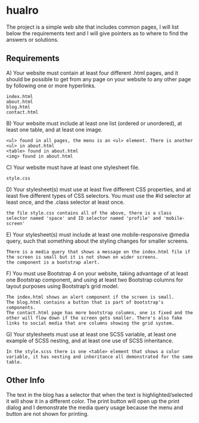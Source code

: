 # hualro
The project is a simple web site that includes common pages, I will list below the requirements text and I will give pointers as to where to find the answers or solutions.
## Requirements
A) Your website must contain at least four different .html pages, and it should be possible to get from any page on your website to any other page by following one or more hyperlinks.
```
index.html
about.html
blog.html
contact.html
```
B) Your website must include at least one list (ordered or unordered), at least one table, and at least one image.
```
<ul> found in all pages, the menu is an <ul> element. There is another <ul> in about.html
<table> found in about.html
<img> found in about.html
```
C) Your website must have at least one stylesheet file.
```
style.css
```
D) Your stylesheet(s) must use at least five different CSS properties, and at least five different types of CSS selectors. You must use the #id selector at least once, and the .class selector at least once.
```
the file style.css contains all of the above, there is a class selector named 'space' and ID selector named 'profile' and 'mobile-screen'
```
E) Your stylesheet(s) must include at least one mobile-responsive @media query, such that something about the styling changes for smaller screens.
```
There is a media query that shows a message on the index.html file if the screen is small but it is not shown on wider screens.
the component is a bootstrap alert.
```
F) You must use Bootstrap 4 on your website, taking advantage of at least one Bootstrap component, and using at least two Bootstrap columns for layout purposes using Bootstrap’s grid model.
```
The index.html shows an alert component if the screen is small.
The blog.html contains a button that is part of bootstrap's components.
The contact.html page has more bootstrap columns, one is fixed and the other will flow down if the screen gets smaller. There's also fake links to social media that are columns showing the grid system.
```
G) Your stylesheets must use at least one SCSS variable, at least one example of SCSS nesting, and at least one use of SCSS inheritance.
```
In the style.scss there is one <table> element that shows a color variable, it has nesting and inheritance all demonstrated for the same table.
```

## Other Info
The text in the blog has a selector that when the text is highlighted/selected it will show it in a different color.
The print button will open up the print dialog and I demonstrate the media query usage because the menu and button are not shown for printing.
